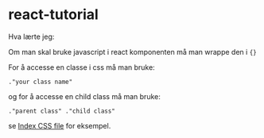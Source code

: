 # react-tutorial

Hva lærte jeg:

Om man skal bruke javascript i react komponenten må man wrappe den i `{}`

For å accesse en classe i css må man bruke:

`."your class name"`

og for å accesse en child class må man bruke:

`."parent class" ."child class"`

se [Index CSS file](./my-react-app/src/index.css) for eksempel.



